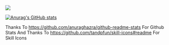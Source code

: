 <img src="https://skillicons.dev/icons?i=github,css,html,js,md,netlify,py,vim,vscode," />

[![Anurag's GitHub stats](https://github-readme-stats.vercel.app/api?username=BusterSR)](https://github.com/anuraghazra/github-readme-stats)

Thanks To https://github.com/anuraghazra/github-readme-stats For Github Stats
And Thanks To https://github.com/tandpfun/skill-icons#readme For Skill Icons
